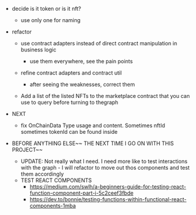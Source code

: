 -   decide is it token or is it nft?
    -   use only one for naming
-   refactor

    -   use contract adapters instead of direct contract manipulation in business logic
        -   use them everywhere, see the pain points
    -   refine contract adapters and contract util

        -   after seeing the weaknesses, correct them

    -   Add a list of the listed NFTs to the marketplace contract that you can use to query before turning to thegraph

-   NEXT

    -   fix OnChainData Type usage and content. Sometimes nftId sometimes tokenId can be found inside

-   BEFORE ANYTHING ELSE~~ THE NEXT TIME I GO ON WITH THIS PROJECT~~
    -   UPDATE: Not really what I need. I need more like to test interactions with the graph - I will refactor to move out thos components and test them accordingly
    -   TEST REACT COMPONENTS
        -   https://medium.com/swlh/a-beginners-guide-for-testing-react-function-component-part-i-5c2ceef3fbde
        -   https://dev.to/bonnie/testing-functions-within-functional-react-components-1mba
